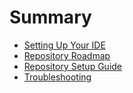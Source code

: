 # Summary

- [Setting Up Your IDE](./ide_and_environment_guide.md)
- [Repository Roadmap](./repo_roadmap.md)
- [Repository Setup Guide](./repo_setup_guide.md)
- [Troubleshooting](./troubleshooting.md)
